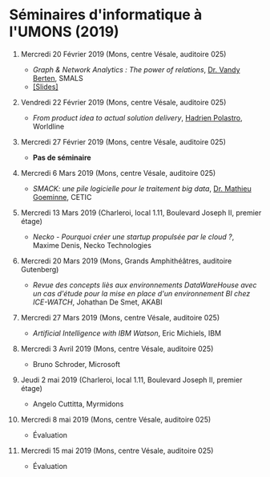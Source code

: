 # Séminaires d'informatique à l'UMONS (2019)

<!--- A l'issue de ces séminaires, les étudiants seront en mesure de comprendre différents concepts/outils émergents dans le domaine informatique au sens large ainsi que l'importance qu'il faut accorder aux activités de veille technologique. -->


1.	Mercredi 20 Février 2019 (Mons, centre Vésale, auditoire 025)
	* *Graph & Network Analytics : The power of relations*, [Dr. Vandy Berten](https://www.smalsresearch.be/author/berten/), SMALS 
	* [[Slides]](slides/1-network-analytics.pdf)

2.  Vendredi 22 Février 2019 (Mons, centre Vésale, auditoire 025)

	* *From product idea to actual solution delivery*, [Hadrien Polastro](https://www.linkedin.com/in/hadrien-polastro-218373121), Worldline

3.	Mercredi 27 Février 2019 (Mons, centre Vésale, auditoire 025)

	*	**Pas de séminaire**

4.	Mercredi 6 Mars 2019 (Mons, centre Vésale, auditoire 025)

	*	*SMACK: une pile logicielle pour le traitement big data*, [Dr. Mathieu Goeminne](https://www.cetic.be/Mathieu-Goeminne), CETIC 

5.	Mercredi 13 Mars 2019 (Charleroi, local 1.11, Boulevard Joseph II, premier étage)

	*	*Necko - Pourquoi créer une startup propulsée par le cloud ?*, Maxime Denis, Necko Technologies

6.	Mercredi 20 Mars 2019 (Mons, Grands Amphithéâtres, auditoire Gutenberg)

	* *Revue des concepts liès aux environnements DataWareHouse avec un cas d'étude pour la mise en place d'un environnement BI chez ICE-WATCH*, Johathan De Smet, AKABI

7.	Mercredi 27 Mars 2019 (Mons, centre Vésale, auditoire 025)

	*	*Artificial Intelligence with IBM Watson*, Eric Michiels, IBM
<!--- (??? Philippe Dubernard, IBM) --->

8.	Mercredi 3 Avril 2019 (Mons, centre Vésale, auditoire 025)
	
	*	Bruno Schroder, Microsoft

9. 	Jeudi 2 mai 2019 (Charleroi, local 1.11, Boulevard Joseph II, premier étage)

	*	Angelo Cuttitta, Myrmidons

10.	Mercredi 8 mai 2019 (Mons, centre Vésale, auditoire 025)

	*	Évaluation

11.	Mercredi 15 mai 2019 (Mons, centre Vésale, auditoire 025)

	*	Évaluation

